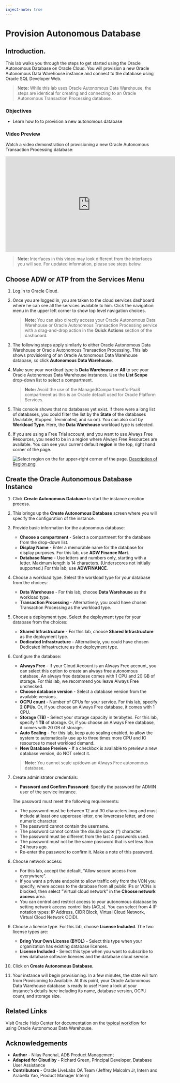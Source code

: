```yaml
---
inject-note: true
---
```

# Provision Autonomous Database

## Introduction.

This lab walks you through the steps to get started using the Oracle Autonomous Database on Oracle Cloud. You will provision a new Oracle Autonomous Data Warehouse instance and connect to the database using Oracle SQL Developer Web.

> **Note:** While this lab uses Oracle Autonomous Data Warehouse, the steps are identical for creating and connecting to an Oracle Autonomous Transaction Processing database.

### Objectives

-   Learn how to to provision a new autonomous database

### Video Preview

Watch a video demonstration of provisioning a new Oracle Autonomous Transaction Processing database: 

<iframe width="560" height="315" src="https://www.youtube.com/embed/Q6hxMaAPghI" frameborder="0" allow="accelerometer; autoplay; clipboard-write; encrypted-media; gyroscope; picture-in-picture" allowfullscreen></iframe>

> **Note:** Interfaces in this video may look different from the interfaces you will see. For updated information, please see steps below.

## Choose ADW or ATP from the Services Menu

1. Log in to Oracle Cloud.
2. Once you are logged in, you are taken to the cloud services dashboard where he can see all the services available to him. Click the navigation menu in the upper left corner to show top level navigation choices.

    > **Note:** You can also directly access your Oracle Autonomous Data Warehouse or Oracle Autonomous Transaction Processing service with a drag-and-drop action in the __Quick Actions__ section of the dashboard.


3. The following steps apply similarly to either Oracle Autonomous Data Warehouse or Oracle Autonomous Transaction Processing. This lab shows provisioning of an Oracle Autonomous Data Warehouse database, so click **Autonomous Data Warehouse**.


4. Make sure your workload type is __Data Warehouse__ or __All__ to see your Oracle Autonomous Data Warehouse instances. Use the __List Scope__ drop-down list to select a compartment. 

     > **Note:** Avoid the use of the ManagedCompartmentforPaaS compartment as this is an Oracle default used for Oracle Platform Services.

5. This console shows that no databases yet exist. If there were a long list of databases, you could filter the list by the **State** of the databases (Available, Stopped, Terminated, and so on). You can also sort by __Workload Type__. Here, the __Data Warehouse__ workload type is selected.

6. If you are using a Free Trial account, and you want to use Always Free Resources, you need to be in a region where Always Free Resources are available. You can see your current default **region** in the top, right hand corner of the page.

    ![Select region on the far upper-right corner of the page.](./images/Region.png " ")
    [Description of Region.png](./files/regionDescrption.txt)

## Create the Oracle Autonomous Database Instance

1. Click **Create Autonomous Database** to start the instance creation process.


2.  This brings up the __Create Autonomous Database__ screen where you will specify the configuration of the instance.
3. Provide basic information for the autonomous database:

    - __Choose a compartment__ - Select a compartment for the database from the drop-down list.
    - __Display Name__ - Enter a memorable name for the database for display purposes. For this lab, use __ADW Finance Mart__.
    - __Database Name__ - Use letters and numbers only, starting with a letter. Maximum length is 14 characters. (Underscores not initially supported.) For this lab, use __ADWFINANCE__.

4. Choose a workload type. Select the workload type for your database from the choices:

    - __Data Warehouse__ - For this lab, choose __Data Warehouse__ as the workload type.
    - __Transaction Processing__ - Alternatively, you could have chosen Transaction Processing as the workload type.

5. Choose a deployment type. Select the deployment type for your database from the choices:

    - __Shared Infrastructure__ - For this lab, choose __Shared Infrastructure__ as the deployment type.
    - __Dedicated Infrastructure__ - Alternatively, you could have chosen Dedicated Infrastructure as the deployment type.

6. Configure the database:

    - __Always Free__ - If your Cloud Account is an Always Free account, you can select this option to create an always free autonomous database. An always free database comes with 1 CPU and 20 GB of storage. For this lab, we recommend you leave Always Free unchecked.
    - __Choose database version__ - Select a database version from the available versions.
    - __OCPU count__ - Number of CPUs for your service. For this lab, specify __2 CPUs__. Or, if you choose an Always Free database, it comes with 1 CPU.
    - __Storage (TB)__ - Select your storage capacity in terabytes. For this lab, specify __1 TB__ of storage. Or, if you choose an Always Free database, it comes with 20 GB of storage.
    - __Auto Scaling__ - For this lab, keep auto scaling enabled, to allow the system to automatically use up to three times more CPU and IO resources to meet workload demand.
    - __New Database Preview__ - If a checkbox is available to preview a new database version, do NOT select it.

     > **Note:** You cannot scale up/down an Always Free autonomous database.

7. Create administrator credentials:

    - **Password and Confirm Password**: Specify the password for ADMIN user of the service instance. 
    
    The password must meet the following requirements:
    - The password must be between 12 and 30 characters long and must include at least one uppercase letter, one lowercase letter, and one numeric character.
    - The password cannot contain the username.
    - The password cannot contain the double quote (") character.
    - The password must be different from the last 4 passwords used.
    - The password must not be the same password that is set less than 24 hours ago.
    - Re-enter the password to confirm it. Make a note of this password.

8. Choose network access:
    - For this lab, accept the default, "Allow secure access from everywhere".
    - If you want a private endpoint to allow traffic only from the VCN you specify, where access to the database from all public IPs or VCNs is blocked, then select "Virtual cloud network" in the **Choose network access** area.
    - You can control and restrict access to your autonomous database by setting network access control lists (ACLs). You can select from 4 IP notation types: IP Address, CIDR Block, Virtual Cloud Network, Virtual Cloud Network OCID).

9. Choose a license type. For this lab, choose __License Included__. The two license types are:

    - __Bring Your Own License (BYOL)__ - Select this type when your organization has existing database licenses.
    - __License Included__ - Select this type when you want to subscribe to new database software licenses and the database cloud service.

10. Click on __Create Autonomous Database__.

11.  Your instance will begin provisioning. In a few minutes, the state will turn from Provisioning to Available. At this point, your Oracle Autonomous Data Warehouse database is ready to use! Have a look at your instance's details here including its name, database version, OCPU count, and storage size.

## Related Links

Visit Oracle Help Center for documentation on the [typical workflow](https://docs.oracle.com/en/cloud/paas/autonomous-data-warehouse-cloud/user/autonomous-workflow.html#GUID-5780368D-6D40-475C-8DEB-DBA14BA675C3) for using Oracle Autonomous Data Warehouse.

## Acknowledgements

- **Author** - Nilay Panchal, ADB Product Management
- **Adapted for Cloud by** - Richard Green, Principal Developer, Database User Assistance
- **Contributors** - Oracle LiveLabs QA Team (Jeffrey Malcolm Jr, Intern and Arabella Yao, Product Manager Intern)

